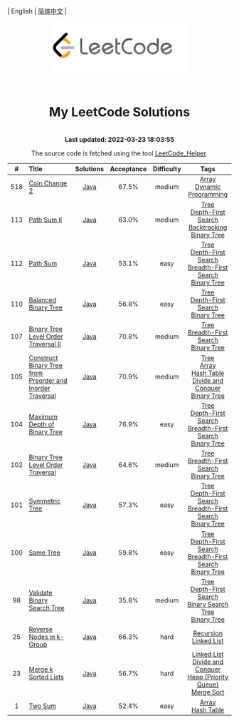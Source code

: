 
| English | [简体中文](README.md) |

<p align="center"><img width="300" src="https://raw.githubusercontent.com/KivenCkl/LeetCode_Helper/master/imgs/leetcode-logo.png"></p>
<p align="center">
    <img src="https://img.shields.io/badge/User-BwsmlBFLGz-blue.svg?" alt="">
    <img src="https://img.shields.io/badge/Solved-14/2568-blue.svg?" alt="">
    <img src="https://img.shields.io/badge/Easy-6-green.svg?" alt="">
    <img src="https://img.shields.io/badge/Medium-6-orange.svg?" alt="">
    <img src="https://img.shields.io/badge/Hard-2-red.svg?" alt="">
</p>
<h1 align="center">My LeetCode Solutions</h1>

<p align="center">
    <br>
    <b>Last updated: 2022-03-23 18:03:55</b>
    <br>
</p>
<!--请保留下面这行信息，让更多用户了解到这个小爬虫，衷心感谢您的支持-->
<p align="center">The source code is fetched using the tool <a href="https://github.com/KivenCkl/LeetCode_Helper">LeetCode_Helper</a>.</p>

| # | Title | Solutions | Acceptance | Difficulty | Tags |
|:--:|:-----|:---------:|:----:|:----:|:----:|
|518|[Coin Change 2](Problemset/coin-change-2/README_EN.md)|[Java](Problemset/coin-change-2/coin-change-2.java)|67.5%|medium|[Array](https://leetcode-cn.com/tag/array)<br>[Dynamic Programming](https://leetcode-cn.com/tag/dynamic-programming)|
|113|[Path Sum II](Problemset/path-sum-ii/README_EN.md)|[Java](Problemset/path-sum-ii/path-sum-ii.java)|63.0%|medium|[Tree](https://leetcode-cn.com/tag/tree)<br>[Depth-First Search](https://leetcode-cn.com/tag/depth-first-search)<br>[Backtracking](https://leetcode-cn.com/tag/backtracking)<br>[Binary Tree](https://leetcode-cn.com/tag/binary-tree)|
|112|[Path Sum](Problemset/path-sum/README_EN.md)|[Java](Problemset/path-sum/path-sum.java)|53.1%|easy|[Tree](https://leetcode-cn.com/tag/tree)<br>[Depth-First Search](https://leetcode-cn.com/tag/depth-first-search)<br>[Breadth-First Search](https://leetcode-cn.com/tag/breadth-first-search)<br>[Binary Tree](https://leetcode-cn.com/tag/binary-tree)|
|110|[Balanced Binary Tree](Problemset/balanced-binary-tree/README_EN.md)|[Java](Problemset/balanced-binary-tree/balanced-binary-tree.java)|56.8%|easy|[Tree](https://leetcode-cn.com/tag/tree)<br>[Depth-First Search](https://leetcode-cn.com/tag/depth-first-search)<br>[Binary Tree](https://leetcode-cn.com/tag/binary-tree)|
|107|[Binary Tree Level Order Traversal II](Problemset/binary-tree-level-order-traversal-ii/README_EN.md)|[Java](Problemset/binary-tree-level-order-traversal-ii/binary-tree-level-order-traversal-ii.java)|70.8%|medium|[Tree](https://leetcode-cn.com/tag/tree)<br>[Breadth-First Search](https://leetcode-cn.com/tag/breadth-first-search)<br>[Binary Tree](https://leetcode-cn.com/tag/binary-tree)|
|105|[Construct Binary Tree from Preorder and Inorder Traversal](Problemset/construct-binary-tree-from-preorder-and-inorder-traversal/README_EN.md)|[Java](Problemset/construct-binary-tree-from-preorder-and-inorder-traversal/construct-binary-tree-from-preorder-and-inorder-traversal.java)|70.9%|medium|[Tree](https://leetcode-cn.com/tag/tree)<br>[Array](https://leetcode-cn.com/tag/array)<br>[Hash Table](https://leetcode-cn.com/tag/hash-table)<br>[Divide and Conquer](https://leetcode-cn.com/tag/divide-and-conquer)<br>[Binary Tree](https://leetcode-cn.com/tag/binary-tree)|
|104|[Maximum Depth of Binary Tree](Problemset/maximum-depth-of-binary-tree/README_EN.md)|[Java](Problemset/maximum-depth-of-binary-tree/maximum-depth-of-binary-tree.java)|76.9%|easy|[Tree](https://leetcode-cn.com/tag/tree)<br>[Depth-First Search](https://leetcode-cn.com/tag/depth-first-search)<br>[Breadth-First Search](https://leetcode-cn.com/tag/breadth-first-search)<br>[Binary Tree](https://leetcode-cn.com/tag/binary-tree)|
|102|[Binary Tree Level Order Traversal](Problemset/binary-tree-level-order-traversal/README_EN.md)|[Java](Problemset/binary-tree-level-order-traversal/binary-tree-level-order-traversal.java)|64.6%|medium|[Tree](https://leetcode-cn.com/tag/tree)<br>[Breadth-First Search](https://leetcode-cn.com/tag/breadth-first-search)<br>[Binary Tree](https://leetcode-cn.com/tag/binary-tree)|
|101|[Symmetric Tree](Problemset/symmetric-tree/README_EN.md)|[Java](Problemset/symmetric-tree/symmetric-tree.java)|57.3%|easy|[Tree](https://leetcode-cn.com/tag/tree)<br>[Depth-First Search](https://leetcode-cn.com/tag/depth-first-search)<br>[Breadth-First Search](https://leetcode-cn.com/tag/breadth-first-search)<br>[Binary Tree](https://leetcode-cn.com/tag/binary-tree)|
|100|[Same Tree](Problemset/same-tree/README_EN.md)|[Java](Problemset/same-tree/same-tree.java)|59.8%|easy|[Tree](https://leetcode-cn.com/tag/tree)<br>[Depth-First Search](https://leetcode-cn.com/tag/depth-first-search)<br>[Breadth-First Search](https://leetcode-cn.com/tag/breadth-first-search)<br>[Binary Tree](https://leetcode-cn.com/tag/binary-tree)|
|98|[Validate Binary Search Tree](Problemset/validate-binary-search-tree/README_EN.md)|[Java](Problemset/validate-binary-search-tree/validate-binary-search-tree.java)|35.8%|medium|[Tree](https://leetcode-cn.com/tag/tree)<br>[Depth-First Search](https://leetcode-cn.com/tag/depth-first-search)<br>[Binary Search Tree](https://leetcode-cn.com/tag/binary-search-tree)<br>[Binary Tree](https://leetcode-cn.com/tag/binary-tree)|
|25|[Reverse Nodes in k-Group](Problemset/reverse-nodes-in-k-group/README_EN.md)|[Java](Problemset/reverse-nodes-in-k-group/reverse-nodes-in-k-group.java)|66.3%|hard|[Recursion](https://leetcode-cn.com/tag/recursion)<br>[Linked List](https://leetcode-cn.com/tag/linked-list)|
|23|[Merge k Sorted Lists](Problemset/merge-k-sorted-lists/README_EN.md)|[Java](Problemset/merge-k-sorted-lists/merge-k-sorted-lists.java)|56.7%|hard|[Linked List](https://leetcode-cn.com/tag/linked-list)<br>[Divide and Conquer](https://leetcode-cn.com/tag/divide-and-conquer)<br>[Heap (Priority Queue)](https://leetcode-cn.com/tag/heap-priority-queue)<br>[Merge Sort](https://leetcode-cn.com/tag/merge-sort)|
|1|[Two Sum](Problemset/two-sum/README_EN.md)|[Java](Problemset/two-sum/two-sum.java)|52.4%|easy|[Array](https://leetcode-cn.com/tag/array)<br>[Hash Table](https://leetcode-cn.com/tag/hash-table)|
